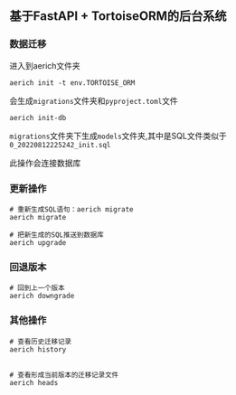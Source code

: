 ## 基于FastAPI + TortoiseORM的后台系统



### 数据迁移
进入到aerich文件夹
```
aerich init -t env.TORTOISE_ORM 
```
会生成`migrations`文件夹和`pyproject.toml`文件

```
aerich init-db
```
`migrations`文件夹下生成`models`文件夹,其中是SQL文件类似于`0_20220812225242_init.sql`

此操作会连接数据库

### 更新操作
```
# 重新生成SQL语句：aerich migrate 
aerich migrate
    
# 把新生成的SQL推送到数据库
aerich upgrade
```

### 回退版本
```
# 回到上一个版本
aerich downgrade

```

### 其他操作
```
# 查看历史迁移记录
aerich history


# 查看形成当前版本的迁移记录文件
aerich heads

```